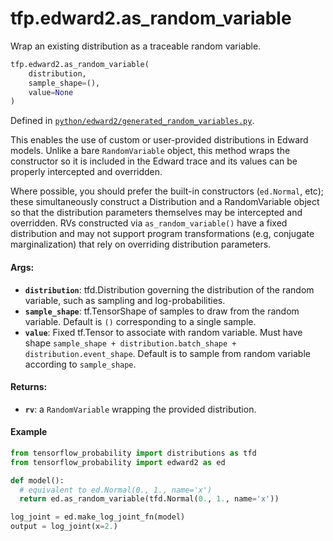 <div itemscope itemtype="http://developers.google.com/ReferenceObject">
<meta itemprop="name" content="tfp.edward2.as_random_variable" />
<meta itemprop="path" content="Stable" />
</div>

# tfp.edward2.as_random_variable

Wrap an existing distribution as a traceable random variable.

``` python
tfp.edward2.as_random_variable(
    distribution,
    sample_shape=(),
    value=None
)
```



Defined in [`python/edward2/generated_random_variables.py`](https://github.com/tensorflow/probability/tree/master/tensorflow_probability/python/edward2/generated_random_variables.py).

<!-- Placeholder for "Used in" -->

This enables the use of custom or user-provided distributions in
Edward models. Unlike a bare `RandomVariable` object, this method
wraps the constructor so it is included in the Edward trace and its
values can be properly intercepted and overridden.

Where possible, you should prefer the built-in constructors
(`ed.Normal`, etc); these simultaneously construct a Distribution
and a RandomVariable object so that the distribution parameters
themselves may be intercepted and overridden. RVs constructed via
`as_random_variable()` have a fixed distribution and may not support
program transformations (e.g, conjugate marginalization) that rely
on overriding distribution parameters.

#### Args:

* <b>`distribution`</b>: tfd.Distribution governing the distribution of the random
  variable, such as sampling and log-probabilities.
* <b>`sample_shape`</b>: tf.TensorShape of samples to draw from the random variable.
  Default is `()` corresponding to a single sample.
* <b>`value`</b>: Fixed tf.Tensor to associate with random variable. Must have shape
  `sample_shape + distribution.batch_shape + distribution.event_shape`.
  Default is to sample from random variable according to `sample_shape`.


#### Returns:

* <b>`rv`</b>: a `RandomVariable` wrapping the provided distribution.

#### Example

```python
from tensorflow_probability import distributions as tfd
from tensorflow_probability import edward2 as ed

def model():
  # equivalent to ed.Normal(0., 1., name='x')
  return ed.as_random_variable(tfd.Normal(0., 1., name='x'))

log_joint = ed.make_log_joint_fn(model)
output = log_joint(x=2.)
```